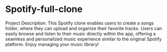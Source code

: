 # Spotify-full-clone
 Project Description: This Spotify clone enables users to create a songs folder, where they can upload and organize their favorite tracks. Users can easily browse and listen to their music directly within the app, offering a seamless and personalized music experience similar to the original Spotify platform. Enjoy managing your music library!
